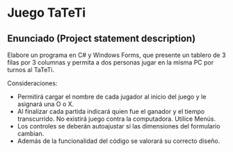 # Juego TaTeTi

## Enunciado (Project statement description)
Elabore un programa en C# y Windows Forms, que presente un tablero de 3 filas por 3 columnas y permita a dos personas jugar en la misma PC por turnos al TaTeTi.

Consideraciones:
- Permitirá cargar el nombre de cada jugador al inicio del juego y le asignará una O o X.
- Al finalizar cada partida indicará quien fue el ganador y el tiempo transcurrido.
No existirá juego contra la computadora.
Utilice Menús.
- Los controles se deberán autoajustar si las dimensiones del formulario cambian.
- Además de la funcionalidad del código se valorará su correcto diseño.